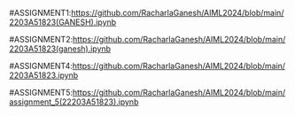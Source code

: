 #ASSIGNMENT1:https://github.com/RacharlaGanesh/AIML2024/blob/main/2203A51823(GANESH).ipynb

#ASSIGNMENT2:https://github.com/RacharlaGanesh/AIML2024/blob/main/2203A51823(ganesh).ipynb

#ASSIGNMENT4:https://github.com/RacharlaGanesh/AIML2024/blob/main/2203A51823.ipynb

#ASSIGNMENT5:https://github.com/RacharlaGanesh/AIML2024/blob/main/assignment_5(22203A51823).ipynb

